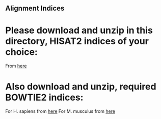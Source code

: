 ## Alignment Indices

# Please download and unzip in this directory, HISAT2 indices of your choice:
From [here](https://daehwankimlab.github.io/hisat2/download/)

# Also download and unzip, required BOWTIE2 indices:
For H. sapiens from [here](ftp://igenome:G3nom3s4u@ussd-ftp.illumina.com/Homo_sapiens)
For M. musculus from [here](ftp://igenome:G3nom3s4u@ussd-ftp.illumina.com/Mus_musculus)
